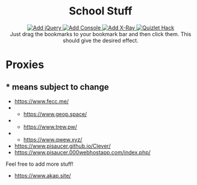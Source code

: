 <h1 align="center">School Stuff</h1>
<div align="center">
  <a href="javascript:(function(s){s.src='https://code.jquery.com/jquery-3.3.1.min.js';document.body.appendChild(s)})(document.createElement('script'))">
    <img src="https://img.shields.io/badge/-Add%20jQuery-brightgreen.svg?style=flat-square&logo=jQuery" alt="Add jQuery" />
  </a>
  <a href="javascript:(function(s){s.src='https://getfirebug.com/firebug-lite-debug.js';document.body.appendChild(s)})(document.createElement('script'))">
    <img src="https://img.shields.io/badge/-Add%20Console-gray.svg?style=flat-square&logo=mozilla%20firefox" alt="Add Console" />
  </a>
  <a href="javascript:(function(a){a.src='https://goggles.mozilla.org/webxray.js',a.className='webxray',a.setAttribute('data-lang",'en-US'),a.setAttribute('data-baseuri','https://goggles.mozilla.org'),document.body.appendChild(a)})(document.createElement("script"));">
    <img src="https://img.shields.io/badge/-Add%20X--Ray-teal.svg?style=flat-square&logo=mozilla%20firefox" alt="Add X-Ray" />
  </a>
  <a href="javascript:var gravityScore,href=window.location.href;function getId(e){return document.getElementById(e)}function getClass(e){return document.getElementsByClassName(e)}!function(){function e(e){var t=`<div class='UIModal is-white is-open' id='customMessageContainer' role='document' tabindex='-1'> <div class='UIModal-box'> <div class='UIModalHeader'> <div class='UIModalHeader-wrapper'> <span class='UIModalHeader-close'> <div class='UIModalHeader-closeIconButton'> <span class='UIIconButton'> <button class='UIButton UIButton--inverted' type='button' id='customCloseButton' onclick='document.getElementById(&quot;customMessageContainer&quot;).remove();'> <span class='UIButton-wrapper'> <svg class='UIIcon UIIcon--x-thin'> <noscript></noscript> <use xlink:href='#x-thin'></use> <noscript></noscript> </svg> </span> </button> </span> </div> </span> <div class='UIModalHeader-childrenWrapper'> <h3 class='UIHeading UIHeading--three'><span id='customTitle'>Ray D. Adams Quizlet Exploit</span></h3> </div> </div> </div> <div class='UIModalBody'> <div class='UIDiv SetPageEmbedModal-content'> <div> <p class='UIParagraph'><span id='customMessage'>`+e+'</span></p></div></div></div></div></div>',n=document.createElement('div');n.innerHTML=t,document.body.appendChild(n)}!function(){if(href.includes('quizlet.com'))if(href.includes('/learn'))e(`<h2>Game Mode: Learn</h2>Thank you for using Ray D. Adams Quizlet Exploit<br>Without you, this exploit wouldnt be possible.<br><h4>Instructions:</h4>Just wait for this script to finish!<br><br><button class='UIButton' id='learnButton' type='button'><span class='UIButton-wrapper'><span>Inject</span></span></button>`),getId('learnButton').addEventListener('click',function(){document.getElementById('customMessageContainer').remove(),n()});else if(href.includes('/flashcards'))e(`<h2>Game Mode: Flashcards</h2>Thank you for using Ray D. Adams Quizlet Exploit<br>Without you, this exploit wouldnt be possible.<br><h4>Changelog:</h4>+ Added Match time freeze for regular match and diagrams<br>+ Added Gravity score exploit to get ANY score you want!<br>+ Added custom alert box<br>+ Fixed graphics<br>- Removed useless alert boxes.<h4>Instructions:</h4>Umm why are you here? Go cheat somewhere else...<br><br><button class='UIButton' id='flashcardsButton' type='button'><span class='UIButton-wrapper'><span>Inject</span></span></button>`),getId('flashcardsButton').addEventListener('click',function(){document.getElementById('customMessageContainer').remove()});else if(href.includes('/write'))e(`<h2>Game Mode: Write</h2>Thank you for using Ray D. Adams Exploit<br>Without you, this exploit wouldnt be possible.<br><h4>Instructions:</h4>You dont even have to wait,<br> this is my favorite one to watch!<br><br><button class='UIButton' id='writeButton' type='button'><span class='UIButton-wrapper'><span>Inject</span></span></button>`),getId('writeButton').addEventListener('click',function(){document.getElementById('customMessageContainer').remove(),function(){for(var e=parseInt(document.getElementsByClassName('LearnModeProgressBar-value')[0].innerHTML),t=0;t<e;t++)getId('user-answer').value=Math.random(),getId('js-learnModeAnswerButton').click(),getClass('js-learnModeOverrideIncorrect')[0].click()}()});else if(href.includes('/spell'))e(`<h2>Game Mode: Spell</h2>Thank you for using Ray D. Adams Quizlet Exploit<br>Without you, this exploit wouldnt be possible.<br><h4>Instructions:</h4>Hold down enter and wait.<br><br><button class='UIButton' id='spellButton' type='button'><span class='UIButton-wrapper'><span>Inject</span></span></button>`),getId('spellButton').addEventListener('click',function(){document.getElementById('customMessageContainer').remove(),t()});else if(href.includes('/test'))e(`<h2>Game Mode: Test</h2>Thank you for using Ray D. Adams Quizlet Exploit<br>Without you, this exploit wouldnt be possible.<br><br><h4>Instructions:</h4>Right click to toggle answers.<br>(Be subtle when using)<br><br><button class='UIButton' id='testButton' type='button'><span class='UIButton-wrapper'><span>Inject</span></span></button>`),getId('testButton').addEventListener('click',function(){document.getElementById('customMessageContainer').remove(),function(){for(var e=getClass('TermText notranslate lang-en'),t=0;t<e.length;t++)e[t].innerHTML+=`<br><small style='font-weight: bold; display: block;' class='answers'>`+s(e[t].innerHTML)+'</small>';window.oncontextmenu=function(e){e.preventDefault();var t=getClass('answers');if('block'==t[0].style.display)for(var n=0;n<t.length;n++)t[n].style.display='none';else for(var n=0;n<t.length;n++)t[n].style.display='block'}}()});else if(href.includes('/micromatch'))e(`<h2>Game Mode: Micromatch</h2>Thank you for using Ray D. Adams Quizlet Exploit<br>Without you, this exploit wouldnt be possible.<br><h4>Instructions:</h4>The timer will be paused when at choosen time.<br>The answers will also be highlighted for you.<br>At your leisure, solve the questions.<br><h4>Match Time: </h4><input type='text' id='matchTimeInput' value='0'></input><br><br><button class='UIButton' id='micromatchButton' type='button'><span class='UIButton-wrapper'><span>Inject</span></span></button>`),getId('micromatchButton').addEventListener('click',function(){document.getElementById('customMessageContainer').remove(),button=getClass('UIButton UIButton--hero')[0],button&&button.click(),setTimeout(function(){setTimeout(function(){for(var e=setTimeout(';'),t=0;t<e;t++)clearTimeout(t)},0);for(var e=getClass('MatchModeQuestionGridTile-text'),t=0;t<e.length;t++){'is-selected'!=getClass('MatchModeQuestionGridTile')[t].classList[1]&&o(getClass('MatchModeQuestionGridBoard-tile')[t].childNodes[0],'pointerdown');for(var n=0;n<e.length;n++)e[n].childNodes[0].innerHTML==s(e[t].childNodes[0].innerHTML)&&'is-selected'!=getClass('MatchModeQuestionGridTile')[n].classList[1]&&(o(getClass('MatchModeQuestionGridBoard-tile')[n].childNodes[0],'pointerdown'),n=e.length)}function o(e,t){if(e.fireEvent)e.fireEvent('on'+t);else{var n=document.createEvent('Events');n.initEvent(t,!0,!1),e.dispatchEvent(n)}}},500)});else if(href.includes('/match'))e(`<h2>Game Mode: Match</h2>Thank you for using Ray D. Adams Quizlet Exploit<br>Without you, this exploit wouldnt be possible.<br><h4>Instructions:</h4>The timer will be paused when at choosen time.<br>The answers will also be highlighted for you.<br>At your leisure, solve the questions.<br><h4>Match Time: </h4><input type='text' id='matchTimeInput' value='0'></input><br><br><button class='UIButton' id='matchButton' type='button'><span class='UIButton-wrapper'><span>Inject</span></span></button>`),getId('matchButton').addEventListener('click',function(){document.getElementById('customMessageContainer').remove(),button=getClass('UIButton UIButton--hero')[0],button&&button.click(),setTimeout(function(){var e=setInterval(function(){!function(){if(getClass('MatchModeQuestionScatterTile')||getClass('MatchModeQuestionGridBoard-tile')){for(var t=setTimeout(';'),n=0;n<t;n++)clearTimeout(n);for(var o=getClass('MatchModeQuestionScatterTile'),i=['#FF0000','#FF0000','#FF6600','#FF6600','#FFFF00','#FFFF00','#00FF00','#00FF00','#00FFFF','#00FFFF','#0033FF','#0033FF','#FF00FF','#FF00FF','#CC00FF','#CC00FF','#6E0DD0','#6E0DD0','#C0C0C0','#C0C0C0','#FFFFFF','#FFFFFF','#A52A2A','#A52A2A','#F6CFFF','#F6CFFF','#CFD9FF','#CFD9FF','#FBFFA3','#FBFFA3','#FFD1A3','#FFD1A3','#710000','#710000'],n=0;n<o.length;n++){o[n].style.backgroundColor=i[n];for(var a=0;a<o.length;a++)o[a].childNodes[0].innerHTML==s(o[a].childNodes[0].innerHTML)&&(o[a].style.backgroundColor=i[n])}clearTimeout(e)}}()},0)},500)});else if(href.includes('/gravity')){try{document.getElementsByClassName('UIModal is-white is-open')[0].style.display='none'}catch(e){}e(`<h2>Game Mode: Gravity</h2>Thank you for using Ray D. Adams Quizlet Exploit<br>Without you, this exploit wouldnt be possible.<br> <h4>What score would you like?: <input type='number' id='gravityScoreInput' value='4294967295' onchange='gravityScore = parseInt(this.value);'></input></h4><br><br><button class='UIButton' id='gravityButton' type='button'><span class='UIButton-wrapper'><span>Inject</span></span></button>`),getId('gravityButton').addEventListener('click',function(){document.getElementById('customMessageContainer').remove(),function(){void 0===gravityScore&&(gravityScore=parseInt(prompt('Enter exact score:')));var e=window.QJP([],[],['hyek']).a,t=e.grader.grade.bind(e.grader);e._startGame(),e.dataMap=e.dataMap.update('points',function(e){return gravityScore});for(var n=0;n<99;n++)e._advanceLevel();function s(n){e.grader.grade=function(e,t,n){return!0},n(),e.grader.grade=t}s(function(){console.log(null)});var o=e._promptCopyAnswer.bind(e);e._promptCopyAnswer=function(t){o(t),setTimeout(function(){s(function(){e._checkCopiedAnswer({liveTermId:t,answer:''})})},0)}}()})}function t(){if('100%'==getClass('SpellModeControls-progressValue')[0].innerHTML)return 1;null!==getId('js-spellInput')&&(getId('js-spellInput').value=s(getClass('qDef lang-en TermText')[0].innerHTML),setTimeout(t,10))}function n(){if(getClass('ProgressSegmentedSemicircle-percent')[0].innerHTML='100%')return 1;if(function(){if(document.getElementsByClassName('UIButton UIButton--whiteBorder UIButton--fill')[0].click(),document.getElementsByClassName('UICheckbox-input')[3].checked&&!0!==document.getElementsByClassName('UICheckbox-input')[2].checked&&!0!==document.getElementsByClassName('UICheckbox-input')[4].checked)return document.getElementsByClassName('UIButton UIButton--inverted')[0].click(),1;!0===document.getElementsByClassName('UICheckbox-input')[4].checked&&document.getElementsByClassName('UICheckbox-input')[4].click();!0===document.getElementsByClassName('UICheckbox-input')[2].checked&&document.getElementsByClassName('UICheckbox-input')[2].click();!1===document.getElementsByClassName('UICheckbox-input')[3].checked&&document.getElementsByClassName('UICheckbox-input')[3].click();document.getElementsByClassName('UIButton UIButton--inverted')[0].click()}(),void 0!==getClass('AssistantMultipleChoiceQuestionPromptView-inner')[0]){var e=s(getClass('FormattedText notranslate TermText lang-en')[0].innerHTML),t=getClass('FormattedText notranslate TermText lang-en')[1],o=getClass('FormattedText notranslate TermText lang-en')[2],i=getClass('FormattedText notranslate TermText lang-en')[3],a=getClass('FormattedText notranslate TermText lang-en')[4];if(e==t.innerHTML)t.click();else if(e==o.innerHTML)o.click();else if(e==i.innerHTML)i.click();else{if(e!=a.innerHTML)return console.error('ERROR: Unable to find / click answer'),0;a.click()}getClass('UIButton')[4].click(),setTimeout(n,10)}else setTimeout(n,100)}function s(e){return void 0!==Quizlet.assistantModeData?t(Quizlet.assistantModeData.terms,e):void 0!==Quizlet.learnGameData?t(Quizlet.learnGameData.allTerms,e):void 0!==Quizlet.testModeData?t(Quizlet.testModeData.terms,e):void 0!==Quizlet.spellModeData?t(Quizlet.spellModeData.spellGameData.termsById,e):void 0!==Quizlet.matchModeData?t(Quizlet.matchModeData.terms,e):void 0!==Quizlet.gravityModeData?t(Quizlet.gravityModeData.terms,e):0;function t(e,t){var n=e;if('-1'!=t.indexOf('_'))if('_'==t.slice(-1))for(var s=0;s<n.length;s++){if('-1'!=n[s].definition.indexOf(getClass('qDef lang-en TermText')[0].innerHTML.split('_')[0]))return n[s].word;if('-1'!=n[s].word.indexOf(getClass('qDef lang-en TermText')[0].innerHTML.split('_')[0]))return n[s].definition}else if('_'==t[0])for(var s=0;s<n.length;s++){if('-1'!=n[s].definition.indexOf(getClass('qDef lang-en TermText')[0].innerHTML.split('_').slice(-1)[0]))return n[s].word;if('-1'!=n[s].word.indexOf(getClass('qDef lang-en TermText')[0].innerHTML.split('_').slice(-1)[0]))return n[s].definition}else for(var s=0;s<n.length;s++){if('-1'!=n[s].definition.indexOf(getClass('qDef lang-en TermText')[0].innerHTML.split('_').slice(-1)[0])&&'-1'!=n[s].definition.indexOf(getClass('qDef lang-en TermText')[0].innerHTML.split('_')[0]))return n[s].word;if('-1'!=n[s].word.indexOf(getClass('qDef lang-en TermText')[0].innerHTML.split('_').slice(-1)[0])&&'-1'!=n[s].word.indexOf(getClass('qDef lang-en TermText')[0].innerHTML.split('_')[0]))return n[s].definition}for(var o=[],s=0;s<n.length;s++)n[s].definition=n[s].definition.replace('\n','<br>'),n[s].word=n[s].word.replace('\n','<br>'),t==n[s].word?o.push(n[s].definition):t==n[s].definition&&o.push(n[s].word);return o[Math.floor(Math.random()*o.length)]}}}()}();">
    <img src="https://img.shields.io/badge/-Quizlet%20Hack-blue.svg?style=flat-square" alt="Quizlet Hack" />
  </a>
</div>

<div align="center">
  Just drag the bookmarks to your bookmark bar and then click them. This should give the desired effect.
</div>

# Proxies
## * means subject to change
* https://www.fecc.me/
* * https://www.geop.space/
* * https://www.trew.pw/
* * https://www.qwew.xyz/
* https://www.pisaucer.github.io/Clever/
* https://www.pisaucer.000webhostapp.com/index.php/

Feel free to add more stuff!
* https://www.akap.site/

<div>&nbsp;</div>

